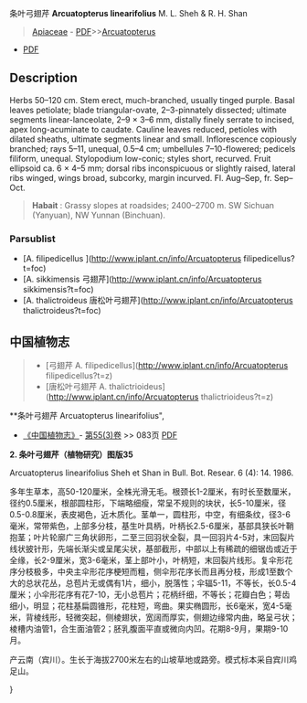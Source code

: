 条叶弓翅芹 **Arcuatopterus linearifolius** M. L. Sheh & R. H. Shan

> [Apiaceae](http://www.iplant.cn/info/Apiaceae?t=foc) - [PDF](http://www.iplant.cn/foc/pdf/Apiaceae.pdf)>>[Arcuatopterus](http://www.iplant.cn/info/Arcuatopterus?t=foc)
 - [PDF](http://www.iplant.cn/foc/pdf/Arcuatopterus.pdf)

## Description

Herbs 50–120 cm. Stem erect, much-branched, usually tinged purple. Basal leaves petiolate; blade triangular-ovate, 2–3-pinnately dissected; ultimate segments linear-lanceolate, 2–9 × 3–6 mm, distally finely serrate to incised, apex long-acuminate to caudate. Cauline leaves reduced, petioles with dilated sheaths, ultimate segments linear and small. Inflorescence copiously branched; rays 5–11, unequal, 0.5–4 cm; umbellules 7–10-flowered; pedicels filiform, unequal. Stylopodium low-conic; styles short, recurved. Fruit ellipsoid ca. 6 × 4–5 mm; dorsal ribs inconspicuous or slightly raised, lateral ribs winged, wings broad, subcorky, margin incurved. Fl. Aug–Sep, fr. Sep–Oct.


> **Habait** : 
> Grassy slopes at roadsides; 2400–2700 m. SW Sichuan (Yanyuan), NW Yunnan (Binchuan).



### Parsublist

* [A.  filipedicellus  ](http://www.iplant.cn/info/Arcuatopterus filipedicellus?t=foc)
* [A.  sikkimensis  弓翅芹](http://www.iplant.cn/info/Arcuatopterus sikkimensis?t=foc)
* [A.  thalictroideus  唐松叶弓翅芹](http://www.iplant.cn/info/Arcuatopterus thalictroideus?t=foc)

## 中国植物志

> * [弓翅芹  A.  filipedicellus](http://www.iplant.cn/info/Arcuatopterus filipedicellus?t=z)
> * [唐松叶弓翅芹  A.  thalictrioideus](http://www.iplant.cn/info/Arcuatopterus thalictrioideus?t=z)


**条叶弓翅芹 Arcuatopterus linearifolius",



* [《中国植物志》](http://www.iplant.cn/frps)- [第55(3)卷](http://www.iplant.cn/frps/vol/55(3)) >> 083页 [PDF](http://www.iplant.cn/frps/pdf/55(3)/083.PDF)


**2. 条叶弓翅芹（植物研究）图版35**

Arcuatopterus linearifolius Sheh et Shan in Bull. Bot. Resear. 6 (4): 14. 1986.

多年生草本，高50-120厘米，全株光滑无毛。根颈长1-2厘米，有时长至数厘米，径约0.5厘米，根部圆柱形，下端略细瘦，常呈不规则的块状，长5-10厘米，径0.5-0.8厘米，表皮褐色，近木质化。茎单一，圆柱形，中空，有细条纹，径3-6毫米，常带紫色，上部多分枝，基生叶具柄，叶柄长2.5-6厘米，基部具狭长叶鞘抱茎；叶片轮廓广三角状卵形，二至三回羽状全裂，具一回羽片4-5对，末回裂片线状披针形，先端长渐尖或呈尾尖状，基部截形，中部以上有稀疏的细锯齿或近于全缘，长2-9厘米，宽3-6毫米，茎上部叶小，叶柄短，末回裂片线形。复伞形花序分枝极多，中央主伞形花序梗短而粗，侧伞形花序长而且再分枝，形成1至数个大的总状花丛，总苞片无或偶有1片，细小，脱落性；伞辐5-11，不等长，长0.5-4厘米；小伞形花序有花7-10，无小总苞片；花柄纤细，不等长；花瓣白色；萼齿细小，明显；花柱基扁圆锥形，花柱短，弯曲。果实椭圆形，长6毫米，宽4-5毫米，背棱线形，轻微突起，侧棱翅状，宽阔而厚实，侧翅边缘常内曲，略呈弓状；棱槽内油管1，合生面油管2；胚乳腹面平直或微向内凹。花期8-9月，果期9-10月。

产云南（宾川）。生长于海拔2700米左右的山坡草地或路旁。模式标本采自宾川鸡足山。



}